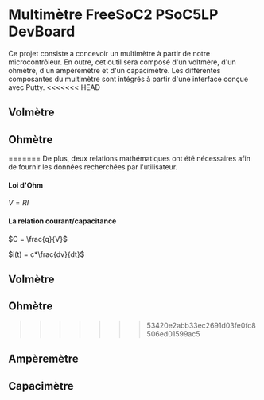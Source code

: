 # Multimètre FreeSoC2 PSoC5LP DevBoard
Ce projet consiste a concevoir un multimètre à partir de notre microcontrôleur. 
En outre, cet outil sera composé d'un voltmère, d'un ohmètre, d'un ampèremètre et d'un capacimètre.
Les différentes composantes du multimètre sont intégrés à partir d'une interface conçue avec Putty.
<<<<<<< HEAD

## Volmètre



## Ohmètre


=======
De plus, deux relations mathématiques ont été nécessaires afin de fournir les données recherchées par 
l'utilisateur.

#### Loi d'Ohm
$V = RI$

#### La relation courant/capacitance
$C = \frac{q}{V}$

$i(t) = c*\frac{dv}{dt}$

## Volmètre


## Ohmètre
>>>>>>> 53420e2abb33ec2691d03fe0fc8506ed01599ac5

## Ampèremètre



## Capacimètre